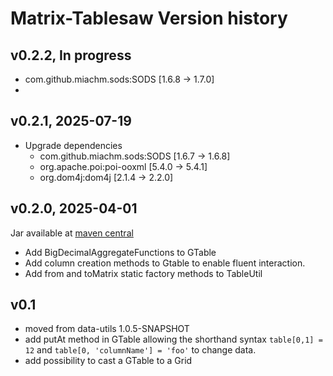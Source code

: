 # Matrix-Tablesaw Version history

## v0.2.2, In progress
- com.github.miachm.sods:SODS [1.6.8 -> 1.7.0]
- 
## v0.2.1, 2025-07-19
- Upgrade dependencies
  - com.github.miachm.sods:SODS [1.6.7 -> 1.6.8]
  - org.apache.poi:poi-ooxml [5.4.0 -> 5.4.1]
  - org.dom4j:dom4j [2.1.4 -> 2.2.0]
  
## v0.2.0, 2025-04-01
Jar available at [maven central](https://repo1.maven.org/maven2/se/alipsa/matrix/matrix-tablesaw/0.2.0/matrix-tablesaw-0.2.0.jar)

- Add BigDecimalAggregateFunctions to GTable
- Add column creation methods to Gtable to enable fluent interaction.
- Add from and toMatrix static factory methods to TableUtil

## v0.1
- moved from data-utils 1.0.5-SNAPSHOT
- add putAt method in GTable allowing the shorthand syntax `table[0,1] = 12` and `table[0, 'columnName'] = 'foo'` to change data.
- add possibility to cast a GTable to a Grid